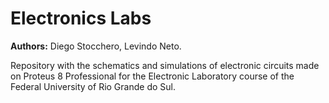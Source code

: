 # Electronics Labs

__Authors:__ Diego Stocchero, Levindo Neto.

Repository with the schematics and simulations of electronic circuits made on Proteus 8 Professional for the Electronic Laboratory course of the Federal University of Rio Grande do Sul.
